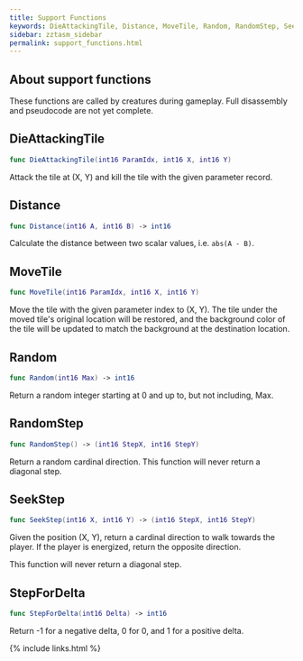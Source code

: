 ```yaml
---
title: Support Functions
keywords: DieAttackingTile, Distance, MoveTile, Random, RandomStep, SeekStep, StepForDelta
sidebar: zztasm_sidebar
permalink: support_functions.html
---
```


## About support functions

These functions are called by creatures during gameplay.  Full disassembly and pseudocode
are not yet complete.


## DieAttackingTile

```swift
func DieAttackingTile(int16 ParamIdx, int16 X, int16 Y)
```

Attack the tile at (X, Y) and kill the tile with the given parameter record.


## Distance

```swift
func Distance(int16 A, int16 B) -> int16
```

Calculate the distance between two scalar values, i.e. `abs(A - B)`.


## MoveTile

```swift
func MoveTile(int16 ParamIdx, int16 X, int16 Y)
```

Move the tile with the given parameter index to (X, Y).  The tile under the moved tile's
original location will be restored, and the background color of the tile will be updated to
match the background at the destination location.


## Random

```swift
func Random(int16 Max) -> int16
```

Return a random integer starting at 0 and up to, but not including, Max.


## RandomStep

```swift
func RandomStep() -> (int16 StepX, int16 StepY)
```

Return a random cardinal direction.  This function will never return a diagonal step.


## SeekStep

```swift
func SeekStep(int16 X, int16 Y) -> (int16 StepX, int16 StepY)
```

Given the position (X, Y), return a cardinal direction to walk towards the player.  If the
player is energized, return the opposite direction.

This function will never return a diagonal step.


## StepForDelta

```swift
func StepForDelta(int16 Delta) -> int16
```

Return -1 for a negative delta, 0 for 0, and 1 for a positive delta.

{% include links.html %}
